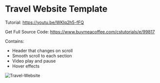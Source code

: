 # Travel Website Template
Tutorial: https://youtu.be/WKIq2h5-fFQ

Get Full Source Code: https://www.buymeacoffee.com/cstutorials/e/99817

Contains:
 <ul>
  <li>Header that changes on scroll</li>
  <li>Smooth scroll to each section</li>
  <li>Video play and pause</li>
  <li>Hover effects</li>
 </ul>

![Travel-Website](https://user-images.githubusercontent.com/101867993/200461495-b165862e-78c7-4334-9074-85d3f9835476.png)
